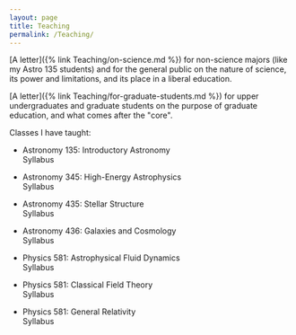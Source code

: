 ```yaml
---
layout: page
title: Teaching
permalink: /Teaching/
---
```


[A letter]({% link Teaching/on-science.md %}) for non-science majors (like my Astro 135 students) and
for the general public on the nature of science, its power and limitations, and its place in a liberal
education.

[A letter]({% link Teaching/for-graduate-students.md %}) for upper undergraduates and graduate
students on the purpose of graduate education, and what comes after the "core".

Classes I have taught:

- Astronomy 135:  Introductory Astronomy  
    Syllabus

- Astronomy 345:  High-Energy Astrophysics  
    Syllabus

- Astronomy 435:  Stellar Structure  
    Syllabus

- Astronomy 436:  Galaxies and Cosmology  
    Syllabus

- Physics 581:  Astrophysical Fluid Dynamics  
    Syllabus

- Physics 581:  Classical Field Theory  
    Syllabus

- Physics 581:  General Relativity  
    Syllabus


